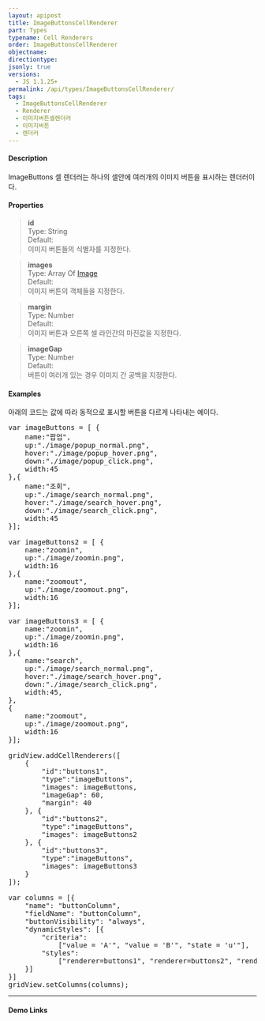 ```yaml
---
layout: apipost
title: ImageButtonsCellRenderer
part: Types
typename: Cell Renderers
order: ImageButtonsCellRenderer
objectname: 
directiontype: 
jsonly: true
versions:
  - JS 1.1.25+
permalink: /api/types/ImageButtonsCellRenderer/
tags:
  - ImageButtonsCellRenderer
  - Renderer
  - 이미지버튼셀렌더러
  - 이미지버튼
  - 렌더러  
---
```


#### Description

ImageButtons 셀 렌더러는 하나의 셀안에 여러개의 이미지 버튼을 표시하는 렌더러이다. 

#### Properties

> **id**  
> Type: String   
> Default:     
> 이미지 버튼들의 식별자를 지정한다.      

> **images**  
> Type: Array Of [Image](/api/types/Image/)   
> Default:     
> 이미지 버튼의 객체들을 지정한다.        

> **margin**  
> Type: Number   
> Default:     
> 이미지 버튼과 오른쪽 셀 라인간의 마진값을 지정한다.    

> **imageGap**  
> Type: Number    
> Default:      
> 버튼이 여러개 있는 경우 이미지 간 공백을 지정한다.     

#### Examples   

아래의 코드는 값에 따라 동적으로 표시할 버튼을 다르게 나타내는 예이다.

<pre class="prettyprint">
var imageButtons = [ {
    name:"팝업",
    up:"./image/popup_normal.png",
    hover:"./image/popup_hover.png",
    down:"./image/popup_click.png",
    width:45
},{
    name:"조회",
    up:"./image/search_normal.png",
    hover:"./image/search_hover.png",
    down:"./image/search_click.png",
    width:45
}];

var imageButtons2 = [ {
    name:"zoomin",
    up:"./image/zoomin.png",
    width:16
},{
    name:"zoomout",
    up:"./image/zoomout.png",
    width:16
}];

var imageButtons3 = [ {
    name:"zoomin",
    up:"./image/zoomin.png",
    width:16
},{
    name:"search",
    up:"./image/search_normal.png",
    hover:"./image/search_hover.png",
    down:"./image/search_click.png",
    width:45,
},
{
    name:"zoomout",
    up:"./image/zoomout.png",
    width:16
}];

gridView.addCellRenderers([
    {
        "id":"buttons1",
        "type":"imageButtons",
        "images": imageButtons,
        "imageGap": 60,
        "margin": 40
    }, {
        "id":"buttons2",
        "type":"imageButtons",
        "images": imageButtons2
    }, {
        "id":"buttons3",
        "type":"imageButtons",
        "images": imageButtons3
    }
]);

var columns = [{
    "name": "buttonColumn",
    "fieldName": "buttonColumn",
    "buttonVisibility": "always",
    "dynamicStyles": [{
        "criteria": 
            ["value = 'A'", "value = 'B'", "state = 'u'"],
        "styles": 
            ["renderer=buttons1", "renderer=buttons2", "renderer=buttons3"]
    }]
}]
gridView.setColumns(columns);
</pre>

---

#### Demo Links


